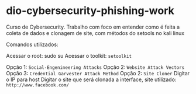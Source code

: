# dio-cybersecurity-phishing-work
Curso de Cybersecurity. Trabalho com foco em entender como é feita a coleta de dados e clonagem de site, com métodos do setools no kali linux

Comandos utilizados: 

Acessar o root: sudo su
Acessar o toolkit: `setoolkit`

Opção 1:  `Social-Engenineering Attacks`
Opção 2:  `Website Attack Vectors`
Opção 3:  `Credential Garvester Attack Method`
Opção 2:  `Site Cloner`
Digitar o IP para host
Digitar o site que será clonada a interface, site utilizado: `http://www.facebook.com/`

